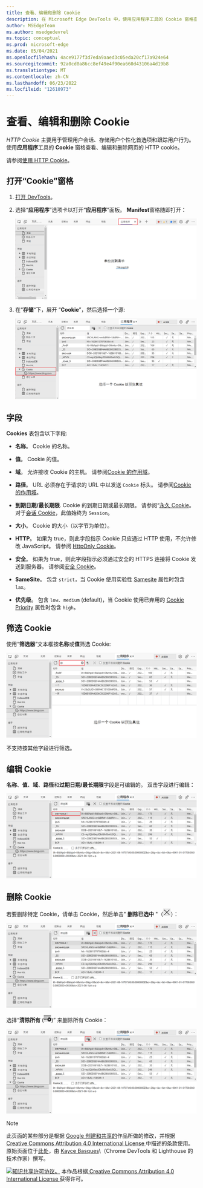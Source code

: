 ```yaml
---
title: 查看、编辑和删除 Cookie
description: 在 Microsoft Edge DevTools 中，使用应用程序工具的 Cookie 窗格查看、编辑和删除网页的 HTTP Cookie。  HTTP Cookie 用于管理用户会话、存储用户个性化首选项和跟踪用户行为。
author: MSEdgeTeam
ms.author: msedgedevrel
ms.topic: conceptual
ms.prod: microsoft-edge
ms.date: 05/04/2021
ms.openlocfilehash: 4ace9177f3d7eda9aaed3c05eda20cf17a924e64
ms.sourcegitcommit: 92a0cd0a86cc8ef49e4f90ea660d43106a4d19b8
ms.translationtype: MT
ms.contentlocale: zh-CN
ms.lasthandoff: 06/23/2022
ms.locfileid: "12610973"
---
```

<!-- Copyright Kayce Basques

   Licensed under the Apache License, Version 2.0 (the "License");
   you may not use this file except in compliance with the License.
   You may obtain a copy of the License at

       https://www.apache.org/licenses/LICENSE-2.0

   Unless required by applicable law or agreed to in writing, software
   distributed under the License is distributed on an "AS IS" BASIS,
   WITHOUT WARRANTIES OR CONDITIONS OF ANY KIND, either express or implied.
   See the License for the specific language governing permissions and
   limitations under the License.  -->
# <a name="view-edit-and-delete-cookies"></a>查看、编辑和删除 Cookie

_HTTP Cookie_ 主要用于管理用户会话、存储用户个性化首选项和跟踪用户行为。  使用**应用程序**工具的 **Cookie** 窗格查看、编辑和删除网页的 HTTP cookie。

请参阅[使用 HTTP Cookie](https://developer.mozilla.org/docs/Web/HTTP/Cookies)。


<!-- ====================================================================== -->
## <a name="open-the-cookies-pane"></a>打开“Cookie”窗格

1. [打开 DevTools](/microsoft-edge/devtools-guide-chromium/open)。

1. 选择“**应用程序**”选项卡以打开“**应用程序**”面板。  **Manifest**窗格随即打开：

   ![清单窗格。](../media/storage-application-manifest-empty.msft.png)

1. 在“**存储**“下，展开 “**Cookie**”，然后选择一个源:

   ![Cookie 窗格。](../media/storage-application-storage-cookies-selected.msft.png)


<!-- ====================================================================== -->
## <a name="fields"></a>字段

**Cookies** 表包含以下字段:

*  **名称**。  Cookie 的名称。

*  **值**。  Cookie 的值。

*  **域**。  允许接收 Cookie 的主机。  请参阅[Cookie 的作用域](https://developer.mozilla.org/docs/Web/HTTP/Cookies#Scope_of_cookies)。

*  **路径**。  URL 必须存在于请求的 URL 中以发送 `Cookie` 标头。  请参阅[Cookie 的作用域](https://developer.mozilla.org/docs/Web/HTTP/Cookies#Scope_of_cookies)。

*  **到期日期/最长期限**.  Cookie 的到期日期或最长期限。  请参阅“[永久 Cookie](https://developer.mozilla.org/docs/Web/HTTP/Cookies#Permanent_cookies)。  对于[会话 Cookie](https://developer.mozilla.org/docs/Web/HTTP/Cookies#Session_cookies)，此值始终为 `Session`。

*  **大小**。  Cookie 的大小（以字节为单位）。

*  **HTTP**。  如果为 true，则此字段指示 Cookie 只应通过 HTTP 使用，不允许修改 JavaScript。  请参阅 [HttpOnly Cookie](https://developer.mozilla.org/docs/Web/HTTP/Cookies#Secure_and_HttpOnly_cookies)。

*  **安全**。  如果为 true，则此字段指示必须通过安全的 HTTPS 连接将 Cookie 发送到服务器。  请参阅[安全 Cookie](https://developer.mozilla.org/docs/Web/HTTP/Cookies#Secure_and_HttpOnly_cookies)。

*  **SameSite**。  包含 `strict`，当 Cookie 使用实验性 [Samesite](https://developer.mozilla.org/docs/Web/HTTP/Cookies#SameSite_cookies) 属性时包含 `lax`。

*  **优先级**。  包含 `low`、`medium` \(default\)，当 Cookie 使用已弃用的 [Cookie Priority](https://bugs.chromium.org/p/chromium/issues/detail?id=232693) 属性时包含 `high`。


<!-- ====================================================================== -->
## <a name="filter-cookies"></a>筛选 Cookie

使用“**筛选器**”文本框按**名称**或**值**筛选 Cookie:

![筛选出不包含文本 ID 的任何 Cookie。](../media/storage-application-storage-cookies-filter-id.msft.png)

不支持按其他字段进行筛选。


<!-- ====================================================================== -->
## <a name="edit-a-cookie"></a>编辑 Cookie

**名称**、**值**、**域**、**路径**和**过期日期/最长期限**字段是可编辑的。  双击字段进行编辑：

![将 Cookie 的名称设置为"DEVTOOLS！"](../media/storage-application-storage-cookies-rename.msft.png)


<!-- ====================================================================== -->
## <a name="delete-cookies"></a>删除 Cookie

若要删除特定 Cookie，请单击 Cookie，然后单击" **删除已选中** "（!["已选中删除"。](../media/delete-icon.msft.png)）：

![正在删除特定 Cookie。](../media/storage-application-storage-cookies-delete-selected.msft.png)

选择“**清除所有** (![清除所有](../media/clear-icon.msft.png)\)” 来删除所有 Cookie：

![正在清除所有 Cookie。](../media/storage-application-storage-cookies-clear-all.msft.png)


<!-- ====================================================================== -->
> [!NOTE]
> 此页面的某些部分是根据 [Google 创建和共享的](https://developers.google.com/terms/site-policies)作品所做的修改，并根据[ Creative Commons Attribution 4.0 International License ](https://creativecommons.org/licenses/by/4.0)中描述的条款使用。
> 原始页面位于[此处](https://developer.chrome.com/docs/devtools/storage/cookies/)，由 [Kayce Basques](https://developers.google.com/web/resources/contributors#kayce-basques)\（Chrome DevTools 和 Lighthouse 的技术作家）撰写。

[![知识共享许可协议。](https://i.creativecommons.org/l/by/4.0/88x31.png)](https://creativecommons.org/licenses/by/4.0)
本作品根据[ Creative Commons Attribution 4.0 International License ](https://creativecommons.org/licenses/by/4.0)获得许可。
